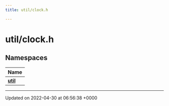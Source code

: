 ```yaml
---
title: util/clock.h

---
```


# util/clock.h



## Namespaces

| Name           |
| -------------- |
| **[util](Namespaces/namespaceutil.md)**  |






-------------------------------

Updated on 2022-04-30 at 06:56:38 +0000
